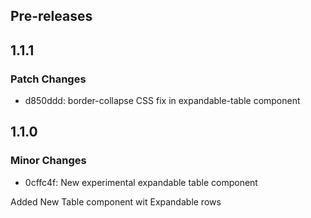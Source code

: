 ## Pre-releases

## 1.1.1

### Patch Changes

- d850ddd: border-collapse CSS fix in expandable-table component

## 1.1.0

### Minor Changes

- 0cffc4f: New experimental expandable table component

Added New Table component wit Expandable rows
